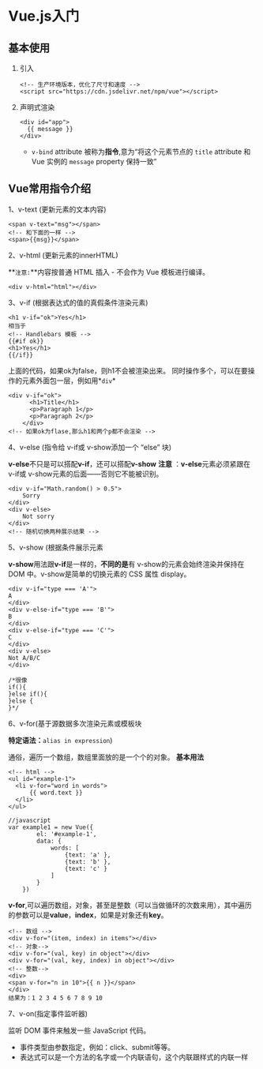 # Vue.js入门

## 基本使用

1. 引入

   ```
   <!-- 生产环境版本，优化了尺寸和速度 -->
   <script src="https://cdn.jsdelivr.net/npm/vue"></script>
   ```

2. 声明式渲染

   ```
   <div id="app">
     {{ message }}
   </div>
   ```

   - `v-bind` attribute 被称为**指令**,意为“将这个元素节点的 `title` attribute 和 Vue 实例的 `message` property 保持一致”

   

## Vue常用指令介绍

1、v-text (更新元素的文本内容)                        

```
<span v-text="msg"></span>
<!-- 和下面的一样 -->
<span>{{msg}}</span>
```

2、v-html (更新元素的innerHTML)

**`注意:`**内容按普通 HTML 插入 - 不会作为 Vue 模板进行编译。                       

```
<div v-html="html"></div>
```

3、v-if (根据表达式的值的真假条件渲染元素)                        

```
<h1 v-if="ok">Yes</h1>
相当于
<!-- Handlebars 模板 -->
{{#if ok}}
<h1>Yes</h1>
{{/if}}
```

上面的代码，如果ok为false，则h1不会被渲染出来。
同时操作多个，可以在要操作的元素外面包一层，例如用*`div`*              

```
<div v-if="ok">
      <h1>Title</h1>
      <p>Paragraph 1</p>
      <p>Paragraph 2</p>
    </div>
<!-- 如果ok为flase,那么h1和两个p都不会渲染 -->
```

4、v-else (指令给 v-if或 v-show添加一个 “else” 块)

**v-else**不只是可以搭配**v-if**，还可以搭配**v-show**
**注意** ：**v-else**元素必须紧跟在 v-if或 v-show元素的后面——否则它不能被识别。

```
<div v-if="Math.random() > 0.5">
    Sorry
</div>
<div v-else>
    Not sorry
</div>
<!-- 随机切换两种展示结果 -->
```

5、v-show (根据条件展示元素

**v-show**用法跟**v-if**是一样的，**不同的是**有 v-show的元素会始终渲染并保持在 DOM 中。v-show是简单的切换元素的 CSS 属性 display。             

```
<div v-if="type === 'A'">
A
</div>
<div v-else-if="type === 'B'">
B
</div>
<div v-else-if="type === 'C'">
C
</div>
<div v-else>
Not A/B/C
</div>

/*很像
if(){
}else if(){
}else {
}*/
```

6、v-for(基于源数据多次渲染元素或模板块  

**特定语法：**`alias in expression`)

通俗，遍历一个数组，数组里面放的是一个个的对象。
**基本用法**              

```
<!-- html -->
<ul id="example-1">
  <li v-for="word in words">
      {{ word.text }}
  </li>
</ul>

//javascript
var example1 = new Vue({
        el: '#example-1',
        data: {
            words: [
                {text: 'a' },
                {text: 'b' },
                {text: 'c' }
            ]
        }
    })
```

**v-for**,可以遍历数组，对象，甚至是整数（可以当做循环的次数来用），其中遍历的参数可以是**value**，**index**，如果是对象还有**key**。        

```
<!-- 数组 -->
<div v-for="(item, index) in items"></div>
<!-- 对象-->
<div v-for="(val, key) in object"></div>
<div v-for="(val, key, index) in object"></div>
<!-- 整数-->
<div>
<span v-for="n in 10">{{ n }}</span>
</div>
结果为：1 2 3 4 5 6 7 8 9 10

```

7、v-on(指定事件监听器)

监听 DOM 事件来触发一些 JavaScript 代码。

- 事件类型由参数指定，例如：click、submit等等。
- 表达式可以是一个方法的名字或一个内联语句，这个内联跟样式的内联一样